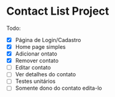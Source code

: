 # Contact List Project

Todo:

- [x] Página de Login/Cadastro
- [x] Home page simples
- [x] Adicionar ontato
- [x] Remover contato
- [ ] Editar contato
- [ ] Ver detalhes do contato
- [ ] Testes unitários
- [ ] Somente dono do contato edita-lo